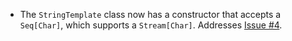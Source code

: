 * The `StringTemplate` class now has a constructor that accepts a `Seq[Char]`,
  which supports a `Stream[Char]`. Addresses [Issue #4][].

[Issue #4]: https://github.com/bmc/scalasti/issues/4
